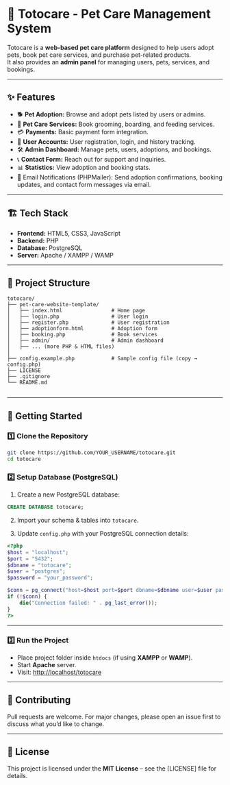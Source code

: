 # 🐾 Totocare - Pet Care Management System

Totocare is a **web-based pet care platform** designed to help users adopt pets, book pet care services, and purchase pet-related products.  
It also provides an **admin panel** for managing users, pets, services, and bookings.

---

## ✨ Features
- 🐕 **Pet Adoption:** Browse and adopt pets listed by users or admins.  
- 🛁 **Pet Care Services:** Book grooming, boarding, and feeding services.  
- 💳 **Payments:** Basic payment form integration.  
- 👤 **User Accounts:** User registration, login, and history tracking.  
- 🛠️ **Admin Dashboard:** Manage pets, users, adoptions, and bookings.  
- 📞 **Contact Form:** Reach out for support and inquiries.  
- 📊 **Statistics:** View adoption and booking stats.
- 📧 Email Notifications (PHPMailer): Send adoption confirmations, booking updates, and contact form messages via email.
---

## 🏗️ Tech Stack
- **Frontend:** HTML5, CSS3, JavaScript  
- **Backend:** PHP  
- **Database:** PostgreSQL  
- **Server:** Apache / XAMPP / WAMP  

---

## 📂 Project Structure
```
totocare/
├── pet-care-website-template/
│   ├── index.html                # Home page
│   ├── login.php                 # User login
│   ├── register.php              # User registration
│   ├── adoptionform.html         # Adoption form
│   ├── booking.php               # Book services
│   ├── admin/                    # Admin dashboard
│   ├── ... (more PHP & HTML files)
│
├── config.example.php            # Sample config file (copy → config.php)
├── LICENSE
├── .gitignore
└── README.md


```

---

## 🚀 Getting Started

### 1️⃣ Clone the Repository
```bash
git clone https://github.com/YOUR_USERNAME/totocare.git
cd totocare
```

### 2️⃣ Setup Database (PostgreSQL)
1. Create a new PostgreSQL database:
```sql
CREATE DATABASE totocare;
```

2. Import your schema & tables into `totocare`.  

3. Update `config.php` with your PostgreSQL connection details:  

```php
<?php
$host = "localhost";
$port = "5432";
$dbname = "totocare";
$user = "postgres";
$password = "your_password";

$conn = pg_connect("host=$host port=$port dbname=$dbname user=$user password=$password");
if (!$conn) {
    die("Connection failed: " . pg_last_error());
}
?>
```

---

### 3️⃣ Run the Project
- Place project folder inside `htdocs` (if using **XAMPP** or **WAMP**).  
- Start **Apache** server.  
- Visit: [http://localhost/totocare](http://localhost/totocare)  

---

## 🤝 Contributing
Pull requests are welcome. For major changes, please open an issue first to discuss what you’d like to change.  

---

## 📜 License
This project is licensed under the **MIT License** – see the [LICENSE] file for details.
